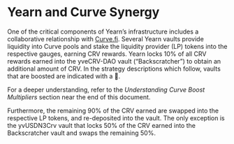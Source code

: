 # Yearn and Curve Synergy

One of the critical components of Yearn’s infrastructure includes a collaborative relationship with [Curve.fi](http://curve.fi/). Several Yearn vaults provide liquidity into Curve pools and stake the liquidity provider \(LP\) tokens into the respective gauges, earning CRV rewards. Yearn locks 10% of all CRV rewards earned into the yveCRV-DAO vault \(“Backscratcher”\) to obtain an additional amount of CRV. In the strategy descriptions which follow, vaults that are boosted are indicated with a 🚀.

For a deeper understanding, refer to the _Understanding Curve Boost Multipliers_ section near the end of this document.

Furthermore, the remaining 90% of the CRV earned are swapped into the respective LP tokens, and re-deposited into the vault. The only exception is the yvUSDN3Crv vault that locks 50% of the CRV earned into the Backscratcher vault and swaps the remaining 50%.





